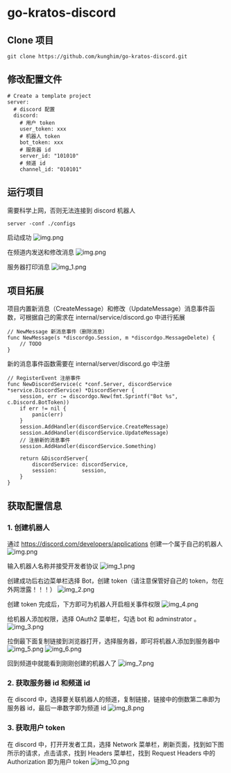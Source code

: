 # go-kratos-discord

## Clone 项目
```
git clone https://github.com/kunghim/go-kratos-discord.git
```
## 修改配置文件
```
# Create a template project
server: 
  # discord 配置
  discord:
    # 用户 token
    user_token: xxx
    # 机器人 token
    bot_token: xxx
    # 服务器 id
    server_id: "101010"
    # 频道 id
    channel_id: "010101"
```

## 运行项目
需要科学上网，否则无法连接到 discord 机器人
```
server -conf ./configs
```
启动成功
![img.png](doc/image/start_success.png)

在频道内发送和修改消息
![img.png](doc/image/send.png)

服务器打印消息
![img_1.png](doc/image/print.png)
## 项目拓展
项目内置新消息（CreateMessage）和修改（UpdateMessage）消息事件函数，可根据自己的需求在 internal/service/discord.go 中进行拓展
```
// NewMessage 新消息事件（删除消息）
func NewMessage(s *discordgo.Session, m *discordgo.MessageDelete) {
    // TODO
}
```
新的消息事件函数需要在 internal/server/discord.go 中注册
```
// RegisterEvent 注册事件
func NewDiscordService(c *conf.Server, discordService *service.DiscordService) *DiscordServer {
	session, err := discordgo.New(fmt.Sprintf("Bot %s", c.Discord.BotToken))
	if err != nil {
		panic(err)
	}
	session.AddHandler(discordService.CreateMessage)
	session.AddHandler(discordService.UpdateMessage)
	// 注册新的消息事件
	session.AddHandler(discordService.Something)
	
	return &DiscordServer{
		discordService: discordService,
		session:        session,
	}
}
```

## 获取配置信息
### 1. 创建机器人
通过 https://discord.com/developers/applications 创建一个属于自己的机器人
![img.png](doc/image/img.png)

输入机器人名称并接受开发者协议
![img_1.png](doc/image/img_1.png)

创建成功后右边菜单栏选择 Bot，创建 token（请注意保管好自己的 token，勿在外网泄露！！！）
![img_2.png](doc/image/img_2.png)

创建 token 完成后，下方即可为机器人开启相关事件权限
![img_4.png](doc/image/img_4.png)

给机器人添加权限，选择 OAuth2 菜单栏，勾选 bot 和 adminstrator 。
![img_3.png](doc/image/img_3.png)

拉倒最下面复制链接到浏览器打开，选择服务器，即可将机器人添加到服务器中
![img_5.png](doc/image/img_5.png)
![img_6.png](doc/image/img_6.png)

回到频道中就能看到刚刚创建的机器人了
![img_7.png](doc/image/img_7.png)

### 2. 获取服务器 id 和频道 id
在 discord 中，选择要关联机器人的频道，复制链接，链接中的倒数第二串即为服务器 id，最后一串数字即为频道 id
![img_8.png](doc/image/img_8.png)
### 3. 获取用户 token
在 discord 中，打开开发者工具，选择 Network 菜单栏，刷新页面，找到如下图所示的请求，点击请求，找到 Headers 菜单栏，找到 Request Headers 中的 Authorization 即为用户 token
![img_10.png](doc/image/img_10.png)
